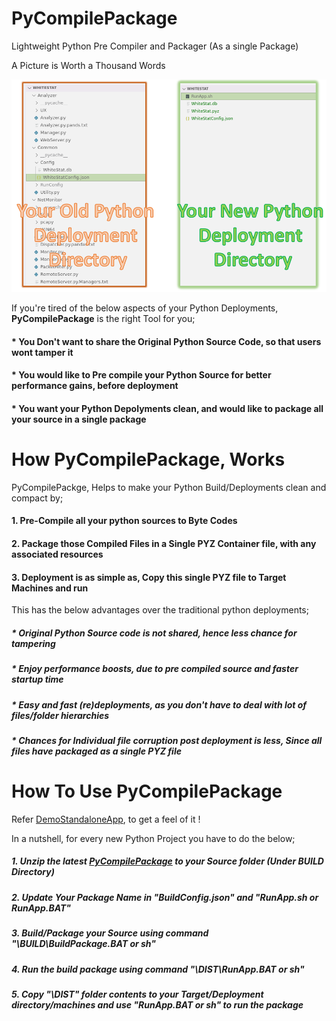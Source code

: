 # PyCompilePackage
Lightweight Python Pre Compiler and Packager (As a single Package)

A Picture is Worth a Thousand Words

![alt UX](https://github.com/avarghesein/PyCompilePackage/blob/main/Docs/DeploymentModels.png)

If you're tired of the below aspects of your Python Deployments, **PyCompilePackage** is the right Tool for you;

#### * You Don't want to share the Original Python Source Code, so that users wont tamper it

#### * You would like to Pre compile your Python Source for better performance gains, before deployment

#### * You want your Python Depolyments clean, and would like to package all your source in a single package

# How PyCompilePackage, Works

PyCompilePackge, Helps to make your Python Build/Deployments clean and compact by;

#### 1. Pre-Compile all your python sources to Byte Codes

#### 2. Package those Compiled Files in a Single PYZ Container file, with any associated resources

#### 3. Deployment is as simple as, Copy this single PYZ file to Target Machines and run

This has the below advantages over the traditional python deployments;

##### * Original Python Source code is not shared, hence less chance for tampering

##### * Enjoy performance boosts, due to pre compiled source and faster startup time

##### * Easy and fast (re)deployments, as you don't have to deal with lot of files/folder hierarchies 

##### * Chances for Individual file corruption post deployment is less, Since all files have packaged as a single PYZ file

# How To Use PyCompilePackage

Refer [DemoStandaloneApp](https://github.com/avarghesein/PyCompilePackage/tree/main/DemoStandaloneApp), to get a feel of it !

In a nutshell, for every new Python Project you have to do the below;

##### 1. Unzip the latest [PyCompilePackage](https://github.com/avarghesein/PyCompilePackage/releases/download/Initial/BUILD.zip) to your Source folder (Under BUILD Directory)

##### 2. Update Your Package Name in "BuildConfig.json" and "RunApp.sh or RunApp.BAT"

##### 3. Build/Package your Source using command "\BUILD\BuildPackage.BAT or sh"

##### 4. Run the build package using command "\DIST\RunApp.BAT or sh"

##### 5. Copy "\DIST" folder contents to your Target/Deployment directory/machines and use "RunApp.BAT or sh" to run the package


